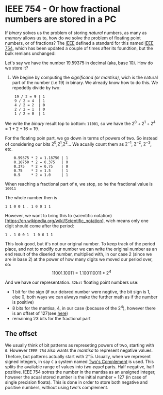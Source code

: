 # IEEE 754 - Or how fractional numbers are stored in a PC

If _binary_ solves us the problem of storing _natural_ numbers, as many as _memory_ allows us to, how do we solve the problem of floating point numbers, or of fractions?
The [IEEE](https://www.ieee.org) defined a standard for this named [IEEE 754](https://en.wikipedia.org/wiki/IEEE_754), which has been updated a couple of times after its foundtion, but the bulk remians unchanged:


Let's say we have the number 19.59375 in decimal (aka, base 10). How do we store it?


1. We begine by computing the _significand (or mantisa)_, wich is the natural part of the number (i.e 19) in binary. We already know how to do this. We repedetly divide by two:

     ```
      19 / 2 = 9 | 1
      9 / 2 = 4  | 1
      4 / 2 = 2  | 0  
      2 / 2 = 1  | 0
      1 / 2 = 0  | 1   
   ```


We write the _binary_ result top to bottom: `11001`, so we have the $2^0 + 2^1 + 2^4 = 1 + 2 + 16 = 19$.


For the floating poin part, we go down in terms of powers of two. So instead of considering our bits $2^0$,$2^1$,$2^2$...
We acually count them as $2^{-1}$, $2^{-2}$, $2^{-3}$, etc.

  ```
      0.59375 * 2 = 1.18750 | 1
      0.18750 * 2 = 0.375   | 0
      0.375   * 2 = 0.75    | 0  
      0.75    * 2 = 1.5     | 1  
      0.5     * 2 = 1.0     | 1
   ```

When reaching a fractional part of `0`, we stop, so he the fractional value is `10011`

The whole number then is 

`1 1 0 0 1 . 1 0 0 1 1`

 However, we want to bring this to (scientific notation)[https://en.wikipedia.org/wiki/Scientific_notation], wich means only one digit should come after the period:

 `1 . 1 0 0 1  1 0 0 1 1`

 This look good, but it's not our original number. To keep track of the period place, and not to modify our number we can write the original number as an end result of the diseried number, multiplied with, 
 in our case 2 (since we are in base 2) at the power of how many digits we moved our period over, so:
 $$1 1 0 0 1 . 1 0 0 1 1 = 1 . 1 0 0 1  1 0 0 1 1 * 2^4 $$

 And we have our representation. `32bit` floating point numbers use:
 - 1 bit for the sign (if our deisred number were negtive, the bit sign is 1, else 0, both ways we can always make the further math as if the number is positive)
 - 8 bits for the mantisa, 4, in our case (because of the $2^4$), however there is an offset of 127(see [here](#off))
 - remaining 23 bits for the fractional part

   
 ## <a name="off"></a> The offset

We usually think of bit patterns as represeting powers of two, starting with `0`. However `IEEE 754` also wants the _mantisa_ to represent negative values.
Thefore, but patterns actually start with $2^-5$. Usually, when we represent signed integers, in say `C` a system named [Two's Complement](https://en.wikipedia.org/wiki/Two%27s_complement) is used.
This splits the available range of values into _two equal_ parts. Half negative, half pozitive.
IEEE 754 sotres the number in the mantisa as an unsigned integer, however the acual stored number is the initial number + 127 (in case of single precision floats).
This is done in order to store both negative and positive numbers, without using two's complement.
